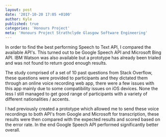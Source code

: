 ```yaml
---
layout: post
date: '2017-10-20 17:05 +0100'
author: Kyle
published: true
categories: 'Honours Project'
meta: 'Honours Project Strathclyde Glasgow Software Engineering'
---
```

In order to find the best performing Speech to Text API, I compared the available API's. This turned out to be Google Speech API and Microsoft Bing API. IBM Watson was also available but a prototype has already been trialed and was not found to return good enough results. 

The study comprised of a set of 10 past questions from Stack Overflow, these questions were provided to participants and they dictated them through an online voice recording web app, there were a few issues with this app mainly due to some compatibility issues on iOS devices. None the less I still managed to get good range of participants with a variety of different nationalities / accents. 

I had previously created a prototype which allowed me to send these voice recordings to both API's from Google and Microsoft for transcription, these results were then compared with the expected results and scored based on the error rate. In the end Google Speech API performed significantly better overall. 



